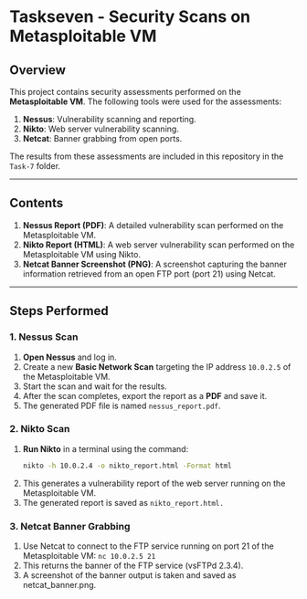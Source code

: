 # Taskseven - Security Scans on Metasploitable VM

## Overview

This project contains security assessments performed on the **Metasploitable VM**. The following tools were used for the assessments:
1. **Nessus**: Vulnerability scanning and reporting.
2. **Nikto**: Web server vulnerability scanning.
3. **Netcat**: Banner grabbing from open ports.

The results from these assessments are included in this repository in the `Task-7` folder.

---

## Contents

1. **Nessus Report (PDF)**: A detailed vulnerability scan performed on the Metasploitable VM.
2. **Nikto Report (HTML)**: A web server vulnerability scan performed on the Metasploitable VM using Nikto.
3. **Netcat Banner Screenshot (PNG)**: A screenshot capturing the banner information retrieved from an open FTP port (port 21) using Netcat.

---

## Steps Performed

### 1. Nessus Scan
1. **Open Nessus** and log in.
2. Create a new **Basic Network Scan** targeting the IP address `10.0.2.5` of the Metasploitable VM.
3. Start the scan and wait for the results.
4. After the scan completes, export the report as a **PDF** and save it.
5. The generated PDF file is named `nessus_report.pdf`.

### 2. Nikto Scan
1. **Run Nikto** in a terminal using the command:
   ```bash
   nikto -h 10.0.2.4 -o nikto_report.html -Format html

2. This generates a vulnerability report of the web server running on the Metasploitable VM.
3. The generated report is saved as ```nikto_report.html.```

### 3. Netcat Banner Grabbing
1. Use Netcat to connect to the FTP service running on port 21 of the Metasploitable VM:
```nc 10.0.2.5 21```
2. This returns the banner of the FTP service (vsFTPd 2.3.4).
3. A screenshot of the banner output is taken and saved as netcat_banner.png.
